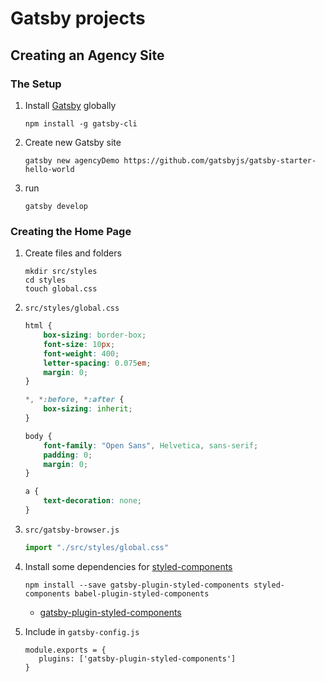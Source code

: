 # Gatsby projects

## Creating an Agency Site

### The Setup

1. Install [Gatsby][github-gatsby] globally

    ```shell
    npm install -g gatsby-cli
    ```
       

2. Create new Gatsby site

    ```shell
    gatsby new agencyDemo https://github.com/gatsbyjs/gatsby-starter-hello-world
    ```
3. run
    
    ```shell
    gatsby develop
   ```

### Creating the Home Page

1. Create files and folders

   ```shell
   mkdir src/styles
   cd styles
   touch global.css
   ```
2. `src/styles/global.css`

   ```css
   html {
       box-sizing: border-box;
       font-size: 10px;
       font-weight: 400;
       letter-spacing: 0.075em;
       margin: 0;
   }
   
   *, *:before, *:after {
       box-sizing: inherit;
   }
   
   body {
       font-family: "Open Sans", Helvetica, sans-serif;
       padding: 0;
       margin: 0;
   }
   
   a {
       text-decoration: none;
   }
   ```
3. `src/gatsby-browser.js`

   ```js
   import "./src/styles/global.css"
   ```
4. Install some dependencies for [styled-components][styled-components]

   ```shell
   npm install --save gatsby-plugin-styled-components styled-components babel-plugin-styled-components
   ```   
   - [gatsby-plugin-styled-components][npmjs-gatsby-plugin-styled-components] 

5. Include in  `gatsby-config.js`

   ```shell
   module.exports = {   
      plugins: ['gatsby-plugin-styled-components']
   }
   ```
[github-gatsby]: https://github.com/gatsbyjs/gatsby
[styled-components]: https://styled-components.com/docs
[npmjs-gatsby-plugin-styled-components]: https://www.npmjs.com/package/gatsby-plugin-styled-components